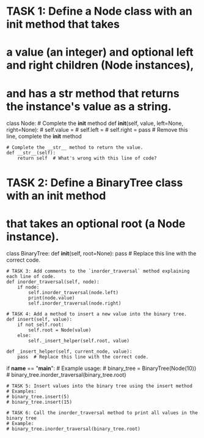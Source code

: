 # TASK 1: Define a Node class with an __init__ method that takes
# a value (an integer) and optional left and right children (Node instances),
# and has a __str__ method that returns the instance's value as a string.
class Node:
    # Complete the __init__ method
    def __init__(self, value, left=None, right=None):
        # self.value =
        # self.left =
        # self.right =
        pass  # Remove this line, complete the __init__ method

    # Complete the __str__ method to return the value.
    def __str__(self):
        return self  # What's wrong with this line of code?


# TASK 2: Define a BinaryTree class with an __init__ method
# that takes an optional root (a Node instance).
class BinaryTree:
    def __init__(self, root=None):
        pass  # Replace this line with the correct code.

    # TASK 3: Add comments to the `inorder_traversal` method explaining each line of code.
    def inorder_traversal(self, node):
        if node:
            self.inorder_traversal(node.left)
            print(node.value)
            self.inorder_traversal(node.right)

    # TASK 4: Add a method to insert a new value into the binary tree.
    def insert(self, value):
        if not self.root:
            self.root = Node(value)
        else:
            self._insert_helper(self.root, value)

    def _insert_helper(self, current_node, value):
        pass  # Replace this line with the correct code.


if __name__ == "__main__":
    # Example usage:
    # binary_tree = BinaryTree(Node(10))
    # binary_tree.inorder_traversal(binary_tree.root)

    # TASK 5: Insert values into the binary tree using the insert method
    # Examples:
    # binary_tree.insert(5)
    # binary_tree.insert(15)

    # TASK 6: Call the inorder_traversal method to print all values in the binary tree
    # Example:
    # binary_tree.inorder_traversal(binary_tree.root)
